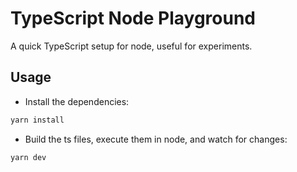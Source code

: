 # TypeScript Node Playground

A quick TypeScript setup for node, useful for experiments.

## Usage

- Install the dependencies:

```bash
yarn install
```

- Build the ts files, execute them in node, and watch for changes:

```bash
yarn dev
```
